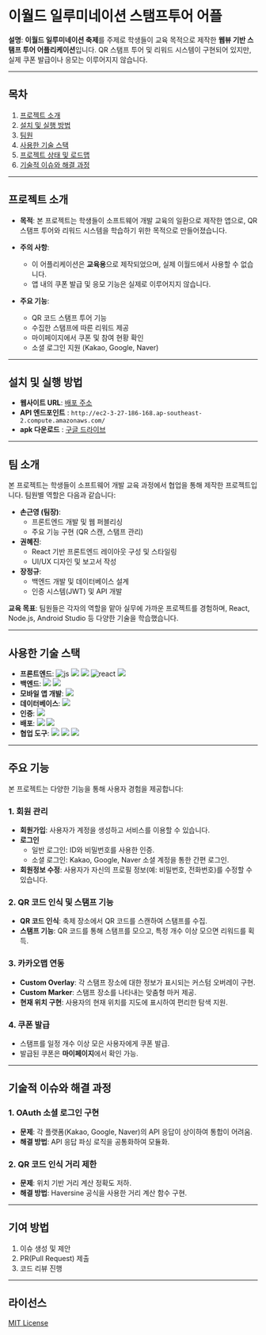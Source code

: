 # 이월드 일루미네이션 스탬프투어 어플

**설명**: **이월드 일루미네이션 축제**를 주제로 학생들이 교육 목적으로 제작한 **웹뷰 기반 스탬프 투어 어플리케이션**입니다. QR 스탬프 투어 및 리워드 시스템이 구현되어 있지만, 실제 쿠폰 발급이나 응모는 이루어지지 않습니다.

---

## 목차

1. [프로젝트 소개](#프로젝트-소개)
2. [설치 및 실행 방법](#설치-및-실행-방법)
3. [팀원](#팀원)
4. [사용한 기술 스택](#사용한-기술-스택)
5. [프로젝트 상태 및 로드맵](#프로젝트-상태-및-로드맵)
6. [기술적 이슈와 해결 과정](#기술적-이슈와-해결-과정)

---

## 프로젝트 소개

- **목적**: 본 프로젝트는 학생들이 소프트웨어 개발 교육의 일환으로 제작한 앱으로, QR 스탬프 투어와 리워드 시스템을 학습하기 위한 목적으로 만들어졌습니다.

- **주의 사항**:

  - 이 어플리케이션은 **교육용**으로 제작되었으며, 실제 이월드에서 사용할 수 없습니다.
  - 앱 내의 쿠폰 발급 및 응모 기능은 실제로 이루어지지 않습니다.

- **주요 기능**:
  - QR 코드 스탬프 투어 기능
  - 수집한 스탬프에 따른 리워드 제공
  - 마이페이지에서 쿠폰 및 참여 현황 확인
  - 소셜 로그인 지원 (Kakao, Google, Naver)

---

## 설치 및 실행 방법

- **웹사이트 URL**: [배포 주소](https://yourprojecturl.com)
- **API 엔드포인트** : `http://ec2-3-27-186-168.ap-southeast-2.compute.amazonaws.com/`
- **apk 다운로드** : [구글 드라이브](https://play.google.com/apps/internaltest/4701578376265412125)

---

## 팀 소개

본 프로젝트는 학생들이 소프트웨어 개발 교육 과정에서 협업을 통해 제작한 프로젝트입니다. 팀원별 역할은 다음과 같습니다:

- **손근영 (팀장)**:
  - 프론트엔드 개발 및 웹 퍼블리싱
  - 주요 기능 구현 (QR 스캔, 스탬프 관리)
- **권혜진**:
  - React 기반 프론트엔드 레이아웃 구성 및 스타일링
  - UI/UX 디자인 및 보고서 작성
- **장정규**:
  - 백엔드 개발 및 데이터베이스 설계
  - 인증 시스템(JWT) 및 API 개발

**교육 목표**: 팀원들은 각자의 역할을 맡아 실무에 가까운 프로젝트를 경험하며, React, Node.js, Android Studio 등 다양한 기술을 학습했습니다.

---

## 사용한 기술 스택

- **프론트엔드**: ![js](https://img.shields.io/badge/JavaScript-F7DF1E?style=for-the-badge&logo=JavaScript&logoColor=white) ![](https://img.shields.io/badge/HTML5-E34F26?style=for-the-badge&logo=html5&logoColor=white) ![](https://img.shields.io/badge/CSS3-1572B6?style=for-the-badge&logo=css3&logoColor=white) ![react](https://img.shields.io/badge/React-20232A?style=for-the-badge&logo=react&logoColor=61DAFB) ![](https://img.shields.io/badge/Tailwind_CSS-38B2AC?style=for-the-badge&logo=tailwind-css&logoColor=white)
- **백엔드**: ![](https://img.shields.io/badge/Node.js-43853D?style=for-the-badge&logo=node.js&logoColor=white) ![](https://img.shields.io/badge/Express.js-404D59?style=for-the-badge) ![]()
- **모바일 앱 개발**: ![](https://img.shields.io/badge/Android_Studio-3DDC84?style=for-the-badge&logo=android-studio&logoColor=white)
- **데이터베이스**: ![](https://img.shields.io/badge/MySQL-00000F?style=for-the-badge&logo=mysql&logoColor=white)
- **인증**: ![](https://img.shields.io/badge/json%20web%20tokens-323330?style=for-the-badge&logo=json-web-tokens&logoColor=pink)
- **배포**: ![](https://img.shields.io/badge/Netlify-00C7B7?style=for-the-badge&logo=netlify&logoColor=white) ![](https://img.shields.io/badge/Amazon_AWS-232F3E?style=for-the-badge&logo=amazon-aws&logoColor=white)
- **협업 도구**: ![](https://img.shields.io/badge/GIT-E44C30?style=for-the-badge&logo=git&logoColor=white) ![](https://img.shields.io/badge/GitHub-100000?style=for-the-badge&logo=github&logoColor=white) ![](https://img.shields.io/badge/Notion-000000?style=for-the-badge&logo=notion&logoColor=white)

---

## 주요 기능

본 프로젝트는 다양한 기능을 통해 사용자 경험을 제공합니다:

### 1. **회원 관리**

- **회원가입**: 사용자가 계정을 생성하고 서비스를 이용할 수 있습니다.
- **로그인**
  - 일반 로그인: ID와 비밀번호를 사용한 인증.
  - 소셜 로그인: Kakao, Google, Naver 소셜 계정을 통한 간편 로그인.
- **회원정보 수정**: 사용자가 자신의 프로필 정보(예: 비밀번호, 전화번호)를 수정할 수 있습니다.

### 2. **QR 코드 인식 및 스탬프 기능**

- **QR 코드 인식**: 축제 장소에서 QR 코드를 스캔하여 스탬프를 수집.
- **스탬프 기능**: QR 코드를 통해 스탬프를 모으고, 특정 개수 이상 모으면 리워드를 획득.

### 3. **카카오맵 연동**

- **Custom Overlay**: 각 스탬프 장소에 대한 정보가 표시되는 커스텀 오버레이 구현.
- **Custom Marker**: 스탬프 장소를 나타내는 맞춤형 마커 제공.
- **현재 위치 구현**: 사용자의 현재 위치를 지도에 표시하여 편리한 탐색 지원.

### 4. **쿠폰 발급**

- 스탬프를 일정 개수 이상 모은 사용자에게 쿠폰 발급.
- 발급된 쿠폰은 **마이페이지**에서 확인 가능.

---

## 기술적 이슈와 해결 과정

### 1. **OAuth 소셜 로그인 구현**

- **문제**: 각 플랫폼(Kakao, Google, Naver)의 API 응답이 상이하여 통합이 어려움.
- **해결 방법**: API 응답 파싱 로직을 공통화하여 모듈화.

### 2. **QR 코드 인식 거리 제한**

- **문제**: 위치 기반 거리 계산 정확도 저하.
- **해결 방법**: Haversine 공식을 사용한 거리 계산 함수 구현.

---

## 기여 방법

1. 이슈 생성 및 제안
2. PR(Pull Request) 제출
3. 코드 리뷰 진행

---

## 라이선스

[MIT License](./LICENSE)
